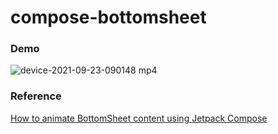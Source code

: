 # compose-bottomsheet

### Demo
![device-2021-09-23-090148 mp4](https://user-images.githubusercontent.com/48344355/134437574-186336bb-ae44-48c3-8b8d-ece1b2940f27.gif)

### Reference
[How to animate BottomSheet content using Jetpack Compose](https://proandroiddev.com/how-to-animate-bottomsheet-content-using-jetpack-compose-3eab972b3bdc)

